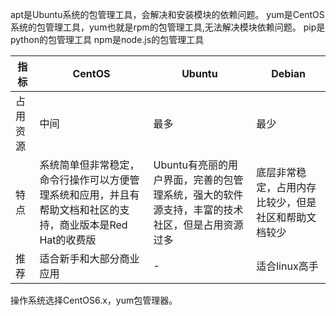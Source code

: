 apt是Ubuntu系统的包管理工具，会解决和安装模块的依赖问题。
yum是CentOS系统的包管理工具，yum也就是rpm的包管理工具,无法解决模块依赖问题。
pip是python的包管理工具
npm是node.js的包管理工具

|指标|CentOS|Ubuntu|Debian|
|--|---|-----|----|
|占用资源|中间|最多|最少|
|特点|系统简单但非常稳定，命令行操作可以方便管理系统和应用，并且有帮助文档和社区的支持，商业版本是Red Hat的收费版|Ubuntu有亮丽的用户界面，完善的包管理系统，强大的软件源支持，丰富的技术社区，但是占用资源过多|底层非常稳定，占用内存比较少，但是社区和帮助文档较少|
|推荐|适合新手和大部分商业应用|-|适合linux高手|


操作系统选择CentOS6.x，yum包管理器。


